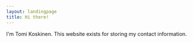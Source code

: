 ```yaml
---
layout: landingpage
title: Hi there!
---
```


I'm Tomi Koskinen. This website exists for storing my contact information.
